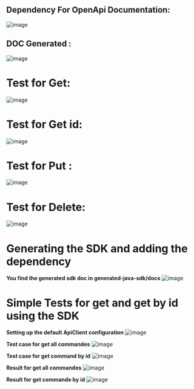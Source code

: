## Dependency For OpenApi Documentation:
![image](https://github.com/hamzabourass/OpenAPI-SB/assets/105117343/e01126ed-37b4-493e-af2c-dc51a35ed5f6)

## DOC Generated : 
![image](https://github.com/hamzabourass/OpenAPI-SB/assets/105117343/37831b74-12ab-483a-b9fa-d5155467a9d7)
# Test for Get:
![image](https://github.com/hamzabourass/OpenAPI-SB/assets/105117343/dfa7a96a-ca06-448e-b886-3e3af717fd68)
# Test for Get id: 
![image](https://github.com/hamzabourass/OpenAPI-SB/assets/105117343/666e9f81-fe13-4078-be5e-2a994176a698)
# Test for Put : 
![image](https://github.com/hamzabourass/OpenAPI-SB/assets/105117343/b90fd329-ecfd-4b5d-9dee-5903021a9e86)
# Test for Delete:
![image](https://github.com/hamzabourass/OpenAPI-SB/assets/105117343/c426ad62-f914-49e0-99b3-c958057375df)

# Generating the SDK and adding the dependency
**You find the generated sdk doc in generated-java-sdk/docs**
![image](https://github.com/hamzabourass/OpenAPI-SB/assets/105117343/eb7a44cc-d557-4b51-8402-ae44f4593754)

# Simple Tests for get and get by id using the SDK

**Setting up the default ApiClient configuration**
 ![image](https://github.com/hamzabourass/OpenAPI-SB/assets/105117343/79b1705b-c85a-4c80-8b14-97959060e2fc)

**Test case for get all commandes**
 ![image](https://github.com/hamzabourass/OpenAPI-SB/assets/105117343/89a0690e-7d47-4fe0-bf1f-a45f73ed2256)

**Test case for get command by id**
![image](https://github.com/hamzabourass/OpenAPI-SB/assets/105117343/347863e9-090e-49dd-b7c9-ec54958f8c66)

**Result for get all commandes**
 ![image](https://github.com/hamzabourass/OpenAPI-SB/assets/105117343/bf45ad7d-6c96-4157-a2c1-8aca6457a880)

**Result for get commande by id**
 ![image](https://github.com/hamzabourass/OpenAPI-SB/assets/105117343/b7df04a7-d6f8-4f3d-a970-98eb2e290c38)









